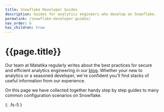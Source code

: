 ```yaml
---
title: Snowflake Developer Guides
description: Guides for analytics engineers who develop on Snowflake.
permalink: /snowflake-developer-guides/
nav_order: 6
has_children: true
---
```


# {{page.title}}

Our team at Matatika regularly writes about the best practices for secure and efficient analytics engineering in our [blog](/blog/).  Whether your new to analytics or a seasoned developer, we're confident you'll find stacks of useful information from our experience.

On this page we have collected together handy step by step guides to many common configuration scenarios on Snowflake.

{: .fs-5 }

